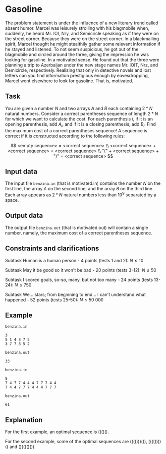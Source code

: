 # Gasoline

The problem statement is under the influence of a new literary trend called absent humor. Marcel was leisurely strolling with his blagmobile when, suddenly, he heard Mr. IOI, Nry, and Semicircle speaking as if they were on the street corner. Because they were on the street corner. In a blackmailing spirit, Marcel thought he might stealthily gather some relevant information if he stayed and listened. To not seem suspicious, he got out of the blagmobile and circled around the three, giving the impression he was looking for gasoline. In a motivated sense. He found out that the three were planning a trip to Azerbaijan under the new stage names Mr. IOIT, Nrz, and Demicircle, respectively. Realizing that only in detective novels and lost letters can you find information prestigious enough by eavesdropping, Marcel went elsewhere to look for gasoline. That is, motivated.

## Task

You are given a number $N$ and two arrays $A$ and $B$ each containing $2 * N$ natural numbers. Consider a correct parentheses sequence of length $2 * N$ for which we want to calculate the cost. For each parenthesis $i$, if it is an opening parenthesis, add $A_i$, and if it is a closing parenthesis, add $B_i$. Find the maximum cost of a correct parentheses sequence! A sequence is correct if it is constructed according to the following rules:

$$
<empty sequence> = <correct sequence> \\
<correct sequence> + <correct sequence> = <correct sequence> \\
"(" + <correct sequence> + ")" = <correct sequence> 
$$

## Input data

The input file `benzina.in` (that is motivated.in) contains the number $N$ on the first line, the array $A$ on the second line, and the array $B$ on the third line. Each array appears as $2 * N$ natural numbers less than $10^9$ separated by a space.

## Output data

The output file `benzina.out` (that is motivated.out) will contain a single number, namely, the maximum cost of a correct parentheses sequence.

## Constraints and clarifications

Subtask Human is a human person - 4 points (tests 1 and 2): $N \leq 10$

Subtask May it be good so it won't be bad - 20 points (tests 3-12): $N \leq 50$

Subtask I scored goals, so-so, many, but not too many - 24 points (tests 13-24): $N \leq 750$

Subtask We$\dots$ stars; from beginning to end$\dots$ I can't understand what happened - 52 points (tests 25-50): $N \leq 50\ 000$

## Example

`benzina.in`
```
3
5 1 4 8 7 5
3 7 7 8 5 2
```

`benzina.out`
```
33
```

`benzina.in`
```
5
7 4 7 7 4 4 4 7 7 7 4 4
7 4 4 7 7 7 4 4 4 7 7 7
```

`benzina.out`
```
61
```

## Explanation

For the first example, an optimal sequence is $()()()$.

For the second example, some of the optimal sequences are $(((()))())$, $(((())))()$ and $()(()()())$.